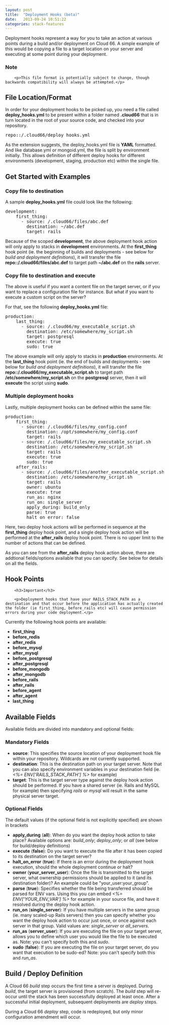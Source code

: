 ```yaml
---
layout: post
title:  "Deployment Hooks (beta)"
date:   2013-09-24 10:51:22
categories: stack-features
---
```


<p class="lead">Deployment hooks represent a way for you to take an action at various points during a build and/or deployment on Cloud 66. A simple example of this would be copying a file to a target location on your server and executing at some point during your deployment.</p>

<div class="notice">
		<h3>Note</h3>

		<p>This file format is potentially subject to change, though backwards compatibility will always be attempted.</p>
</div>

## File Location/Format

In order for your deployment hooks to be picked up, you need a file called **deploy_hooks.yml** to be present within a folder named **.cloud66** that is in turn located in the root of your source code, and checked into your repository.
<pre class="terminal-commands">
repo::/.cloud66/deploy_hooks.yml
</pre>

As the extension suggests, the deploy_hooks.yml file is **YAML** formatted. And like database.yml or mongoid.yml, the file is split by environment initially. This allows definition of different deploy hooks for different environments (development, staging, production etc) within the single file.

## Get Started with Examples

### **Copy file to destination**

A sample **deploy_hooks.yml** file could look like the following:
<pre class="terminal-commands">
development:
    first_thing:
      - source: /.cloud66/files/abc.def
        destination: ~/abc.def
        target: rails
</pre>

Because of the scoped **development**, the above deployment hook action will only apply to stacks in **development** environments. At the **first_thing** hook point (ie. the beginning of builds and deployments - see below for *build and deployment definitions*), it will transfer the file **repo::/.cloud66/files/abc.def** to target path **~/abc.def** on the **rails** server.

### **Copy file to destination and execute**

The above is useful if you want a content file on the target server, or if you want to replace a configuration file for instance. But what if you want to execute a custom script on the server?

For that, see the following **deploy_hooks.yml** file:
<pre class="terminal-commands">
production:
    last_thing:
      - source: /.cloud66/my_executable_script.sh
        destination: /etc/somewhere/my_script.sh
        target: postgresql
        execute: true
        sudo: true
</pre>

The above example will only apply to stacks in **production** environments. At the **last_thing** hook point (ie. the end of builds and deployments - see below for *build and deployment definitions*), it will transfer the file **repo::/.cloud66/my_executable_script.sh** to target path **/etc/somewhere/my_script.sh** on the **postgresql** server, then it will **execute** the script using **sudo**.

### **Multiple deployment hooks**
Lastly, multiple deployment hooks can be defined within the same file:
<pre class="terminal-commands">
production:
    first_thing:
      - source: /.cloud66/files/my_config.conf
        destination: /opt/somewhere/my_config.conf
        target: rails
      - source: /.cloud66/files/my_executable_script.sh
        destination: /etc/somewhere/my_script.sh
        target: rails
        execute: true
        sudo: true
    after_rails:
      - source: /.cloud66/files/another_executable_script.sh
        destination: /etc/somewhere/my_script.sh
        target: rails
        owner: ubuntu
        execute: true
        run_as: nginx
        run_on: single_server
        apply_during: build_only
        parse: true
        halt_on_error: false
</pre>

Here, two deploy hook actions will be performed in sequence at the **first_thing** deploy hook point, and a single deploy hook action will be performed at the **after_rails** deploy hook point.
There is no upper limit to the number of actions that can be defined.

As you can see from the **after_rails** deploy hook action above, there are addtional fields/options available that you can specify. See below for details on all the fields.

## Hook Points
<div class="notice">

        <h3>Important</h3>

        <p>Deployment hooks that have your RAILS_STACK_PATH as a destination and that occur before the application has actually created the folder (ie first_thing, before_rails etc) will cause permission errors during your code deployment.</p>
</div>

Currently the following hook points are available:
- **first_thing**
- **before_redis**
- **after_redis**
- **before_mysql**
- **after_mysql**
- **before_postgresql**
- **after_postgresql**
- **before_mongodb**
- **after_mongodb**
- **before_rails**
- **after_rails**
- **before_agent**
- **after_agent**
- **last_thing**

## Available Fields
Available fields are divided into mandatory and optional fields:

### Mandatory Fields
- **source**: This specifies the source location of your deployment hook file within your repository. Wildcards are not currently supported.
- **destination**: This is the destination path on your target server. Note that you can also specify environment variables in your destination field (ie. *<%= ENV\['RAILS_STACK_PATH'\] %>* for example)
- **target**: This is the target server type against the deploy hook action should be performed. If you have a shared server (ie. Rails and MySQL for example) then specifying *rails* or *mysql* will result in the same physical server target.

### Optional Fields

The default values (if the optional field is not explicitly specified) are shown in brackets

- **apply_during** (**all**): When do you want the deploy hook action to take place? Available options are: *build_only*; *deploy_only*; or *all* (see below for build/deploy definitions)
- **execute** (**false**): Do you want to execute the file after it has been copied to its destination on the target server?
- **halt_on_error** (**true**): If there is an error during the deployment hook execution, should the whole deployment continue or halt?
- **owner** (**your_server_user**): Once the file is transmitted to the target server, what ownership permissions should be applied to it (and its destination folder)? An example could be "your_user:your_group".
- **parse** (**true**): Specifies whether the file being transferred should be parsed for ENV vars. Using this you can embed *<%= ENV\['YOUR_ENV_VAR'\] %>* for example in your source file, and have it resolved during the deploy hook action.
- **run_on** (**single_server**): If you have multiple servers in the same group (ie. many scaled-up Rails servers) then you can specify whether you want the deploy hook action to occur just once, or once against each server in that group. Valid values are: *single_server* or *all_servers*.
- **run_as** (**server_user**): If you are executing the file on your target server, allows you to define which user you would like the file to be executed as. Note: you can't specify both this and *sudo*.
- **sudo** (**false**): If you are executing the file on your target server, do you want that execution to be sudo-ed? Note: you can't specify both this and *run_as*.

## Build / Deploy Definition

A Cloud 66 *build* step occurs the first time a server is deployed. During *build*, the target server is provisioned (from scratch). The *build* step will re-occur until the stack has been successfully deployed at least once.
After a successful initial deployment, subsequent deployments are *deploy* steps.

During a Cloud 66 *deploy* step, code is redeployed, but only minor configuration amendment will occur.



















